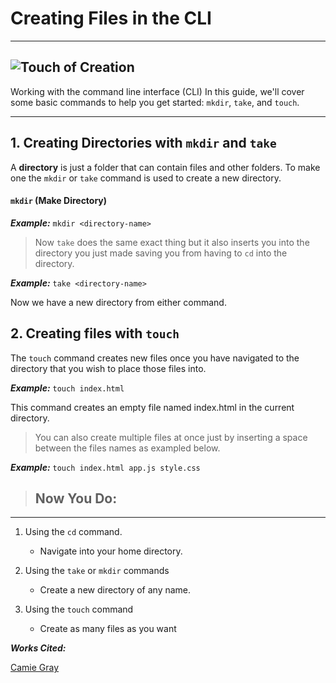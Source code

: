 

# Creating Files in the CLI
---
![Touch of Creation](https://media.istockphoto.com/id/488572441/photo/hand-of-god.jpg?s=612x612&w=is&k=20&c=iRx7FXaQaJ7rvGQTjtYkzrU_svFZD59LXxL7f1Xv7WM=)
---
Working with the command line interface (CLI)  In this guide, we'll cover some basic commands to help you get started: `mkdir`, `take`, and `touch`. 

---

## 1. Creating Directories with `mkdir` and `take`


A **directory** is just a folder that can contain files and other folders. To make one
the `mkdir` or `take` command is used to create a new directory. 


#### `mkdir` (Make Directory)


***Example:*** `mkdir <directory-name>`

>Now `take` does the same exact thing but it also inserts you into the directory you just made saving you from having to `cd` into the directory.

***Example:***
    `take <directory-name>`

Now we have a new directory from either command.

## 2. Creating files with `touch`
 
 The `touch` command creates new files once you have navigated to the directory that you wish to place those files into.


***Example:***
`touch index.html`

 This command creates an empty file named index.html in the current directory.


>You can also create multiple files at once just by inserting a space between the files names as exampled below.

***Example:***
`touch index.html app.js style.css`



> ## **Now You Do:**
---

1. Using the `cd` command.

    * Navigate into your home directory. 

2. Using the `take` or `mkdir` commands

    * Create a new directory of any name.
3. Using the `touch` command

    * Create as many files as you want

***Works Cited:***

[Camie Gray](www.doesntwork.com)